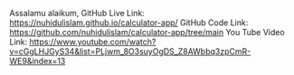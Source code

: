 Assalamu alaikum,
GitHub Live Link: https://nuhidulislam.github.io/calculator-app/
GitHub Code Link: https://github.com/nuhidulislam/calculator-app/tree/main
You Tube Video Link: https://www.youtube.com/watch?v=cGgLHJGyS34&list=PLjwm_8O3suyOgDS_Z8AWbbq3zpCmR-WE9&index=13
